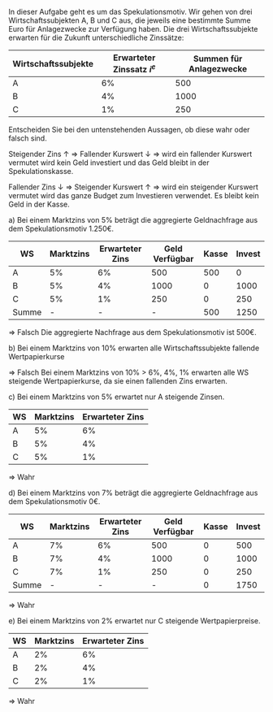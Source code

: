 In dieser Aufgabe geht es um das Spekulationsmotiv. Wir gehen von drei Wirtschaftssubjekten A, B und C aus, die jeweils eine bestimmte Summe Euro für Anlagezwecke zur Verfügung haben. Die drei Wirtschaftssubjekte erwarten für die Zukunft unterschiedliche Zinssätze:

| Wirtschaftssubjekte | Erwarteter Zinssatz $i^{e}$ | Summen für Anlagezwecke |
| ------------------- | --------------------------- | ----------------------- |
| A                   | 6%                          | 500                     |
| B                   | 4%                          | 1000                    |
| C                   | 1%                          | 250                     |

Entscheiden Sie bei den untenstehenden Aussagen, ob diese wahr oder falsch sind.  

Steigender Zins $\uparrow$  $\Rightarrow$  Fallender Kurswert $\downarrow$
$\Rightarrow$ wird ein fallender Kurswert vermutet wird kein Geld investiert und das Geld bleibt in der Spekulationskasse.

Fallender Zins $\downarrow$  $\Rightarrow$  Steigender Kurswert $\uparrow$
$\Rightarrow$ wird ein steigender Kurswert vermutet wird das ganze Budget zum Investieren verwendet. Es bleibt kein Geld in der Kasse.

a)
Bei einem Marktzins von 5% beträgt die aggregierte Geldnachfrage aus dem Spekulationsmotiv 1.250€.  

| WS    | Marktzins | Erwarteter Zins | Geld Verfügbar | Kasse | Invest |
| ----- | --------- | --------------- | -------------- | ----- | ------ |
| A     | 5%        | 6%              | 500            | 500   | 0      |
| B     | 5%        | 4%              | 1000           | 0     | 1000   |
| C     | 5%        | 1%              | 250            | 0     | 250    |
| Summe | -         | -               | -              | 500   | 1250   | 

$\Rightarrow$ Falsch
Die aggregierte Nachfrage aus dem Spekulationsmotiv ist 500€.

b)
Bei einem Marktzins von 10% erwarten alle Wirtschaftssubjekte fallende Wertpapierkurse

$\Rightarrow$ Falsch
Bei einem Marktzins von 10% > 6%, 4%, 1% erwarten alle WS steigende Wertpapierkurse, da sie einen fallenden Zins erwarten.

c)
Bei einem Marktzins von 5% erwartet nur A steigende Zinsen.

| WS  | Marktzins | Erwarteter Zins |
| --- | --------- | --------------- |
| A   | 5%        | 6%              |
| B   | 5%        | 4%              |
| C   | 5%        | 1%              |

$\Rightarrow$ Wahr

d)
Bei einem Marktzins von 7% beträgt die aggregierte Geldnachfrage aus dem Spekulationsmotiv 0€.

| WS    | Marktzins | Erwarteter Zins | Geld Verfügbar | Kasse | Invest |
| ----- | --------- | --------------- | -------------- | ----- | ------ |
| A     | 7%        | 6%              | 500            | 0     | 500    |
| B     | 7%        | 4%              | 1000           | 0     | 1000   |
| C     | 7%        | 1%              | 250            | 0     | 250    |
| Summe | -         | -               | -              | 0     | 1750   | 

$\Rightarrow$ Wahr

e)
Bei einem Marktzins von 2% erwartet nur C steigende Wertpapierpreise.

| WS  | Marktzins | Erwarteter Zins |
| --- | --------- | --------------- |
| A   | 2%        | 6%              |
| B   | 2%        | 4%              |
| C   | 2%        | 1%              |

$\Rightarrow$ Wahr